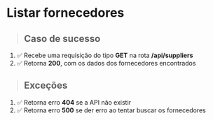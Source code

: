 # Listar fornecedores

> ## Caso de sucesso

1. ✅ Recebe uma requisição do tipo **GET** na rota **/api/suppliers**
2. ✅ Retorna **200**, com os dados dos fornecedores encontrados

> ## Exceções

1. ✅ Retorna erro **404** se a API não existir
2. ✅ Retorna erro **500** se der erro ao tentar buscar os fornecedores